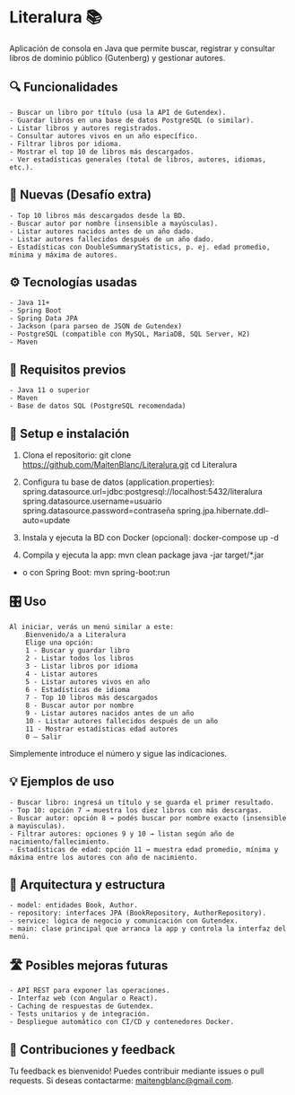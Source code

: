 # Literalura 📚

Aplicación de consola en Java que permite buscar, registrar y consultar libros de dominio público (Gutenberg) y gestionar autores.

## 🔍 Funcionalidades

    - Buscar un libro por título (usa la API de Gutendex).
    - Guardar libros en una base de datos PostgreSQL (o similar).
    - Listar libros y autores registrados.
    - Consultar autores vivos en un año específico.
    - Filtrar libros por idioma.
    - Mostrar el top 10 de libros más descargados.
    - Ver estadísticas generales (total de libros, autores, idiomas, etc.).

## 🚀 Nuevas (Desafío extra)

    - Top 10 libros más descargados desde la BD.
    - Buscar autor por nombre (insensible a mayúsculas).
    - Listar autores nacidos antes de un año dado.
    - Listar autores fallecidos después de un año dado.
    - Estadísticas con DoubleSummaryStatistics, p. ej. edad promedio, mínima y máxima de autores.

## ⚙️ Tecnologías usadas

    - Java 11+
    - Spring Boot
    - Spring Data JPA
    - Jackson (para parseo de JSON de Gutendex)
    - PostgreSQL (compatible con MySQL, MariaDB, SQL Server, H2)
    - Maven

## 🧰 Requisitos previos

    - Java 11 o superior
    - Maven
    - Base de datos SQL (PostgreSQL recomendada)

## 🚀 Setup e instalación

1. Clona el repositorio:
   git clone https://github.com/MaitenBlanc/Literalura.git
   cd Literalura

2. Configura tu base de datos (application.properties):
   spring.datasource.url=jdbc:postgresql://localhost:5432/literalura
   spring.datasource.username=usuario
   spring.datasource.password=contraseña
   spring.jpa.hibernate.ddl-auto=update

3. Instala y ejecuta la BD con Docker (opcional):
   docker-compose up -d

4. Compila y ejecuta la app:
   mvn clean package
   java -jar target/\*.jar

- o con Spring Boot:
  mvn spring-boot:run

## 🎛️ Uso

    Al iniciar, verás un menú similar a este:
        Bienvenido/a a Literalura
        Elige una opción:
        1 - Buscar y guardar libro
        2 - Listar todos los libros
        3 - Listar libros por idioma
        4 - Listar autores
        5 - Listar autores vivos en año
        6 - Estadísticas de idioma
        7 - Top 10 libros más descargados
        8 - Buscar autor por nombre
        9 - Listar autores nacidos antes de un año
        10 - Listar autores fallecidos después de un año
        11 - Mostrar estadísticas edad autores
        0 – Salir

Simplemente introduce el número y sigue las indicaciones.

## 💡 Ejemplos de uso

    - Buscar libro: ingresá un título y se guarda el primer resultado.
    - Top 10: opción 7 → muestra los diez libros con más descargas.
    - Buscar autor: opción 8 → podés buscar por nombre exacto (insensible a mayúsculas).
    - Filtrar autores: opciones 9 y 10 → listan según año de nacimiento/fallecimiento.
    - Estadísticas de edad: opción 11 → muestra edad promedio, mínima y máxima entre los autores con año de nacimiento.

## 🧬 Arquitectura y estructura

    - model: entidades Book, Author.
    - repository: interfaces JPA (BookRepository, AuthorRepository).
    - service: lógica de negocio y comunicación con Gutendex.
    - main: clase principal que arranca la app y controla la interfaz del menú.

## 🛣️ Posibles mejoras futuras

    - API REST para exponer las operaciones.
    - Interfaz web (con Angular o React).
    - Caching de respuestas de Gutendex.
    - Tests unitarios y de integración.
    - Despliegue automático con CI/CD y contenedores Docker.

## 👥 Contribuciones y feedback

Tu feedback es bienvenido! Puedes contribuir mediante issues o pull requests.
Si deseas contactarme: maitengblanc@gmail.com.

